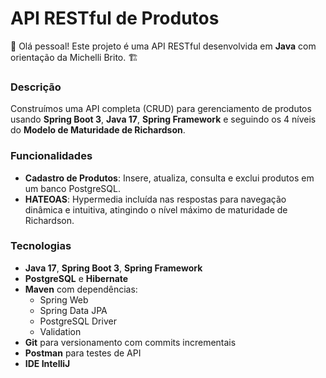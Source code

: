 # API RESTful de Produtos

👋 Olá pessoal! Este projeto é uma API RESTful desenvolvida em **Java** com orientação da Michelli Brito. 🏗️

### Descrição
Construímos uma API completa (CRUD) para gerenciamento de produtos usando **Spring Boot 3**, **Java 17**, **Spring Framework** e seguindo os 4 níveis do **Modelo de Maturidade de Richardson**.

### Funcionalidades
- **Cadastro de Produtos**: Insere, atualiza, consulta e exclui produtos em um banco PostgreSQL.
- **HATEOAS**: Hypermedia incluída nas respostas para navegação dinâmica e intuitiva, atingindo o nível máximo de maturidade de Richardson.

### Tecnologias
- **Java 17**, **Spring Boot 3**, **Spring Framework**
- **PostgreSQL** e **Hibernate**
- **Maven** com dependências:
    - Spring Web
    - Spring Data JPA
    - PostgreSQL Driver
    - Validation
- **Git** para versionamento com commits incrementais
- **Postman** para testes de API
- **IDE IntelliJ**
